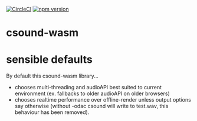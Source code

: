 [![CircleCI](https://circleci.com/gh/hlolli/csound-wasm/tree/master.svg?style=svg)](https://circleci.com/gh/hlolli/csound-wasm/tree/master)
[![npm version](https://badge.fury.io/js/csound-wasm.svg)](https://badge.fury.io/js/csound-wasm)

# csound-wasm

# sensible defaults

By default this csound-wasm library...
- chooses multi-threading and audioAPI best suited to current environment (ex. fallbacks to older audioAPI on older browsers)
- chooses realtime performance over offline-render unless output options say otherwise (without -odac csound will write to test.wav, this behaviour has been removed).
